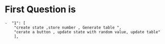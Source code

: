 # First Question is
    -  "1": [
        "create state ,store number , Generate table ",
        "cerate a button , update state with random value, update table"
        ],